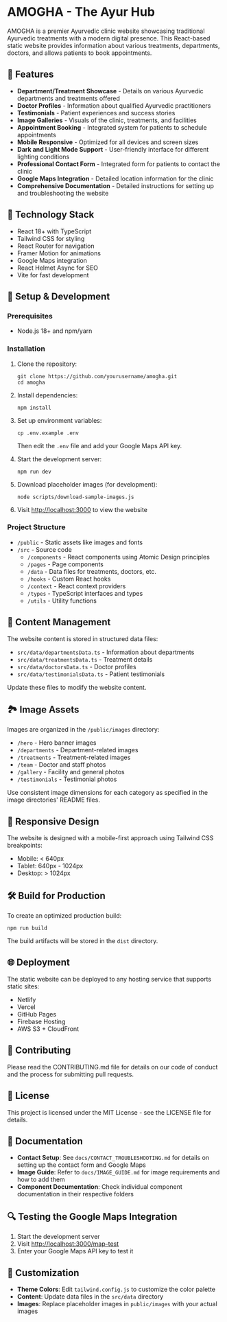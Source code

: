 # AMOGHA - The Ayur Hub

AMOGHA is a premier Ayurvedic clinic website showcasing traditional Ayurvedic treatments with a modern digital presence. This React-based static website provides information about various treatments, departments, doctors, and allows patients to book appointments.

## 🌿 Features

- **Department/Treatment Showcase** - Details on various Ayurvedic departments and treatments offered
- **Doctor Profiles** - Information about qualified Ayurvedic practitioners
- **Testimonials** - Patient experiences and success stories
- **Image Galleries** - Visuals of the clinic, treatments, and facilities
- **Appointment Booking** - Integrated system for patients to schedule appointments
- **Mobile Responsive** - Optimized for all devices and screen sizes
- **Dark and Light Mode Support** - User-friendly interface for different lighting conditions
- **Professional Contact Form** - Integrated form for patients to contact the clinic
- **Google Maps Integration** - Detailed location information for the clinic
- **Comprehensive Documentation** - Detailed instructions for setting up and troubleshooting the website

## 🚀 Technology Stack

- React 18+ with TypeScript
- Tailwind CSS for styling
- React Router for navigation
- Framer Motion for animations
- Google Maps integration
- React Helmet Async for SEO
- Vite for fast development

## 🔧 Setup & Development

### Prerequisites

- Node.js 18+ and npm/yarn

### Installation

1. Clone the repository:
   ```
   git clone https://github.com/yourusername/amogha.git
   cd amogha
   ```

2. Install dependencies:
   ```
   npm install
   ```

3. Set up environment variables:
   ```
   cp .env.example .env
   ```
   Then edit the `.env` file and add your Google Maps API key.

4. Start the development server:
   ```
   npm run dev
   ```

5. Download placeholder images (for development):
   ```
   node scripts/download-sample-images.js
   ```

6. Visit [http://localhost:3000](http://localhost:3000) to view the website

### Project Structure

- `/public` - Static assets like images and fonts
- `/src` - Source code
  - `/components` - React components using Atomic Design principles
  - `/pages` - Page components
  - `/data` - Data files for treatments, doctors, etc.
  - `/hooks` - Custom React hooks
  - `/context` - React context providers
  - `/types` - TypeScript interfaces and types
  - `/utils` - Utility functions

## 📝 Content Management

The website content is stored in structured data files:

- `src/data/departmentsData.ts` - Information about departments
- `src/data/treatmentsData.ts` - Treatment details
- `src/data/doctorsData.ts` - Doctor profiles
- `src/data/testimonialsData.ts` - Patient testimonials

Update these files to modify the website content.

## 🏞️ Image Assets

Images are organized in the `/public/images` directory:

- `/hero` - Hero banner images
- `/departments` - Department-related images
- `/treatments` - Treatment-related images
- `/team` - Doctor and staff photos
- `/gallery` - Facility and general photos
- `/testimonials` - Testimonial photos

Use consistent image dimensions for each category as specified in the image directories' README files.

## 📱 Responsive Design

The website is designed with a mobile-first approach using Tailwind CSS breakpoints:

- Mobile: < 640px
- Tablet: 640px - 1024px
- Desktop: > 1024px

## 🛠️ Build for Production

To create an optimized production build:

```
npm run build
```

The build artifacts will be stored in the `dist` directory.

## 🌐 Deployment

The static website can be deployed to any hosting service that supports static sites:

- Netlify
- Vercel
- GitHub Pages
- Firebase Hosting
- AWS S3 + CloudFront

## 👥 Contributing

Please read the CONTRIBUTING.md file for details on our code of conduct and the process for submitting pull requests.

## 📄 License

This project is licensed under the MIT License - see the LICENSE file for details.

## 📄 Documentation

- **Contact Setup**: See `docs/CONTACT_TROUBLESHOOTING.md` for details on setting up the contact form and Google Maps
- **Image Guide**: Refer to `docs/IMAGE_GUIDE.md` for image requirements and how to add them
- **Component Documentation**: Check individual component documentation in their respective folders

## 🔍 Testing the Google Maps Integration

1. Start the development server
2. Visit [http://localhost:3000/map-test](http://localhost:3000/map-test)
3. Enter your Google Maps API key to test it

## 🔧 Customization

- **Theme Colors**: Edit `tailwind.config.js` to customize the color palette
- **Content**: Update data files in the `src/data` directory
- **Images**: Replace placeholder images in `public/images` with your actual images 